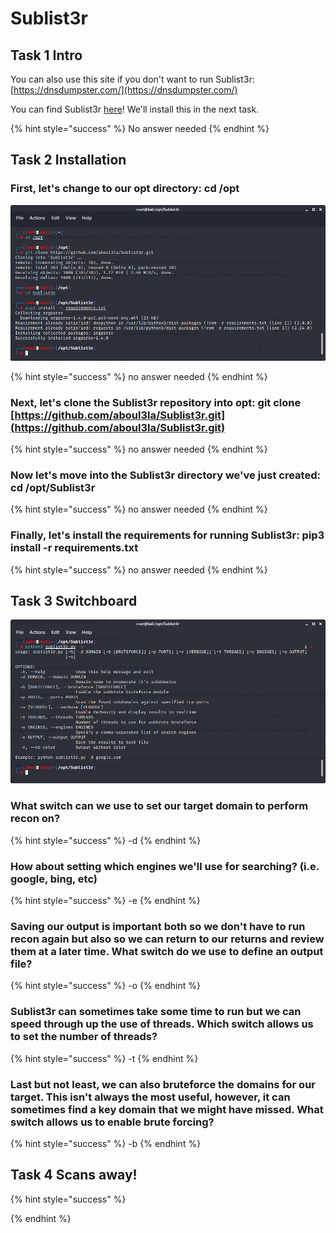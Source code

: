 # Sublist3r

## Task 1 Intro

You can also use this site if you don't want to run Sublist3r: [https://dnsdumpster.com/](https://dnsdumpster.com/)

You can find Sublist3r [here](https://github.com/aboul3la/Sublist3r)! We'll install this in the next task.

{% hint style="success" %}
No answer needed
{% endhint %}

## Task 2 Installation

### First, let's change to our opt directory: cd /opt

![](../.gitbook/assets/image%20%28228%29.png)

{% hint style="success" %}
no answer needed
{% endhint %}

### Next, let's clone the Sublist3r repository into opt: git clone [https://github.com/aboul3la/Sublist3r.git](https://github.com/aboul3la/Sublist3r.git)

{% hint style="success" %}
no answer needed
{% endhint %}

### Now let's move into the Sublist3r directory we've just created: cd /opt/Sublist3r

{% hint style="success" %}
no answer needed
{% endhint %}

### Finally, let's install the requirements for running Sublist3r: pip3 install -r requirements.txt

{% hint style="success" %}
no answer needed
{% endhint %}

## Task 3 Switchboard

![](../.gitbook/assets/image%20%28230%29.png)

### What switch can we use to set our target domain to perform recon on?

{% hint style="success" %}
-d
{% endhint %}

### How about setting which engines we'll use for searching? \(i.e. google, bing, etc\)

{% hint style="success" %}
-e
{% endhint %}

### Saving our output is important both so we don't have to run recon again but also so we can return to our returns and review them at a later time. What switch do we use to define an output file?

{% hint style="success" %}
-o
{% endhint %}

### Sublist3r can sometimes take some time to run but we can speed through up the use of threads. Which switch allows us to set the number of threads?

{% hint style="success" %}
-t
{% endhint %}

### Last but not least, we can also bruteforce the domains for our target. This isn't always the most useful, however, it can sometimes find a key domain that we might have missed. What switch allows us to enable brute forcing?

{% hint style="success" %}
-b
{% endhint %}

## Task 4 Scans away!



{% hint style="success" %}

{% endhint %}

